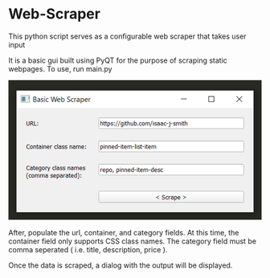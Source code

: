 # Web-Scraper
This python script serves as a configurable web scraper that takes user input

It is a basic gui built using PyQT for the purpose of scraping static webpages. To use, run main.py

![image of webscraper](images/screenshot.png)

After, populate the url, container, and category fields. At this time, the container field only supports CSS class names. The category field must be comma seperated ( i.e. title, description, price ).

Once the data is scraped, a dialog with the output will be displayed.

